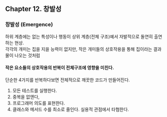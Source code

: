 ## Chapter 12. 창발성

### 창발성 (Emergence)
하위 계층에는 없는 특성이나 행동이 상위 계층(전체 구조)예서 자발적으로 돌연히 출연하는 현상.  
각각의 개미는 집을 지을 능력이 없지만, 작은 개미들의 상호작용을 통해 집이라는 결과물이 나오는 것처럼  
#### 작은 요소들의 상호작용의 반복이 전체구조에 영향을 미친다.
단순한 4가지를 반복하다보면 전체적으로 깨끗한 코드가 만들어진다.
1. 모든 테스트를 실행한다.
2. 중복을 없앤다,
3. 프로그래머 의도를 표현한다.
4. 클래스와 메서드 수를 최소로 줄인다. 실용적 관점에서 타협한다.
